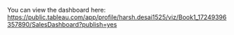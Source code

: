 You can view the dashboard here: https://public.tableau.com/app/profile/harsh.desai1525/viz/Book1_17249396357890/SalesDashboard?publish=yes

